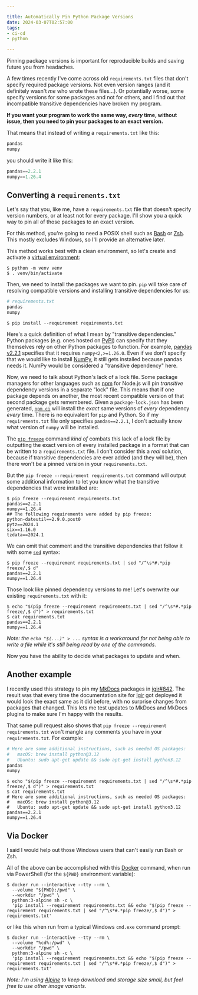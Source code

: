 ```yaml
---

title: Automatically Pin Python Package Versions
date: 2024-03-07T02:57:00
tags:
- ci-cd
- python

---
```


Pinning package versions is important for reproducible builds and saving future you from headaches.

A few times recently I've come across old `requirements.txt` files that don't specify required package versions. Not even version ranges (and it definitely wasn't _me_ who wrote these files...). Or potentially worse, some specify versions for some packages and not for others, and I find out that incompatible transitive dependencies have broken my program.

**If you want your program to work the same way, _every_ time, without issue, then you need to pin your packages to an exact version.**

That means that instead of writing a `requirements.txt` like this:

```python
pandas
numpy
```

you should write it like this:

```python
pandas==2.2.1
numpy==1.26.4
```

## Converting a `requirements.txt`

Let's say that you, like me, have a `requirements.txt` file that doesn't specify version numbers, or at least not for every package. I'll show you a quick way to pin all of those packages to an exact version.

For this method, you're going to need a POSIX shell such as [Bash](https://www.gnu.org/software/bash/) or [Zsh](https://www.zsh.org/). This mostly excludes Windows, so I'll provide an alternative later.

This method works best with a clean environment, so let's create and activate a [virtual environment](https://docs.python.org/3/library/venv.html):

```shell
$ python -m venv venv
$ . venv/bin/activate
```

Then, we need to install the packages we want to pin. `pip` will take care of resolving compatible versions and installing transitive dependencies for us:

```python
# requirements.txt
pandas
numpy
```

```shell
$ pip install --requirement requirements.txt
```

Here's a quick definition of what I mean by "transitive dependencies." Python packages (e.g. ones hosted on [PyPI](https://pypi.org/)) can specify that they themselves rely on other Python packages to function. For example, [pandas v2.2.1](https://pypi.org/project/pandas/2.2.1/) specifies that it requires `numpy<2,>=1.26.0`. Even if we don't specify that we would like to install [NumPy](https://pypi.org/project/numpy/), it still gets installed because pandas needs it. NumPy would be considered a "transitive dependency" here.

Now, we need to talk about Python's lack of a lock file. Some package managers for other languages such as [npm](https://www.npmjs.com/) for Node.js will pin _transitive_ dependency versions in a separate "lock" file. This means that if one package depends on another, the most recent compatible version of that second package gets remembered. Given a `package-lock.json` has been generated, [`npm ci`](https://docs.npmjs.com/cli/v8/commands/npm-ci) will install the _exact_ same versions of _every_ dependency _every_ time. There is no equivalent for `pip` and Python. So if my `requirements.txt` file only specifies `pandas==2.2.1`, I don't actually know what version of `numpy` will be installed.

The [`pip freeze`](https://pip.pypa.io/en/stable/cli/pip_freeze/) command _kind of_ combats this lack of a lock file by outputting the exact version of every installed package in a format that can be written to a `requirements.txt` file. I don't consider this a _real_ solution, because if transitive dependencies are ever added (and they will be), then there won't be a pinned version in your `requirements.txt`.

But the `pip freeze --requirement requirements.txt` command will output some additional information to let you know what the transitive dependencies that were installed are:

```text
$ pip freeze --requirement requirements.txt
pandas==2.2.1
numpy==1.26.4
## The following requirements were added by pip freeze:
python-dateutil==2.9.0.post0
pytz==2024.1
six==1.16.0
tzdata==2024.1
```

We can omit that comment and the transitive dependencies that follow it with some [`sed`](https://linux.die.net/man/1/sed) syntax:

```shell
$ pip freeze --requirement requirements.txt | sed "/^\s*#.*pip freeze/,$ d"
pandas==2.2.1
numpy==1.26.4
```

Those look like pinned dependency versions to me! Let's overwrite our existing `requirements.txt` with it:

```shell
$ echo "$(pip freeze --requirement requirements.txt | sed "/^\s*#.*pip freeze/,$ d")" > requirements.txt
$ cat requirements.txt
pandas==2.2.1
numpy==1.26.4
```

_Note: the `echo "$(...)" > ...` syntax is a workaround for not being able to write a file while it's still being read by one of the commands._

Now you have the ability to decide what packages to update and when.

## Another example

I recently used this strategy to pin my [MkDocs](https://www.mkdocs.org/) packages in [igir#842](https://github.com/emmercm/igir/pull/842/files). The result was that every time the documentation site for [Igir](https://igir.io/) got deployed it would look the exact same as it did before, with no surprise changes from packages that changed. This lets me test updates to MkDocs and MkDocs plugins to make sure I'm happy with the results.

That same pull request also shows that `pip freeze --requirement requirements.txt` won't mangle any comments you have in your `requirements.txt`. For example:

```python
# Here are some additional instructions, such as needed OS packages:
#   macOS: brew install python@3.12
#   Ubuntu: sudo apt-get update && sudo apt-get install python3.12
pandas
numpy
```

```text
$ echo "$(pip freeze --requirement requirements.txt | sed "/^\s*#.*pip freeze/,$ d")" > requirements.txt
$ cat requirements.txt
# Here are some additional instructions, such as needed OS packages:
#   macOS: brew install python@3.12
#   Ubuntu: sudo apt-get update && sudo apt-get install python3.12
pandas==2.2.1
numpy==1.26.4
```

## Via Docker

I said I would help out those Windows users that can't easily run Bash or Zsh.

All of the above can be accomplished with this [Docker](https://www.docker.com/) command, when run via PowerShell (for the `${PWD}` environment variable):

```shell
$ docker run --interactive --tty --rm \
  --volume "${PWD}:/pwd" \
  --workdir "/pwd" \
  python:3-alpine sh -c \
  'pip install --requirement requirements.txt && echo "$(pip freeze --requirement requirements.txt | sed "/^\s*#.*pip freeze/,$ d")" > requirements.txt'
```

or like this when run from a typical Windows `cmd.exe` command prompt:

```batch
$ docker run --interactive --tty --rm \
  --volume "%cd%:/pwd" \
  --workdir "/pwd" \
  python:3-alpine sh -c \
  'pip install --requirement requirements.txt && echo "$(pip freeze --requirement requirements.txt | sed "/^\s*#.*pip freeze/,$ d")" > requirements.txt'
```

_Note: I'm using [Alpine](https://alpinelinux.org/) to keep download and storage size small, but feel free to use other image variants._
